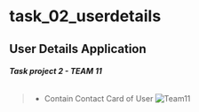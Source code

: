 # task_02_userdetails


## User Details Application
###### __Task project 2 - TEAM 11__

> -  Contain Contact Card of User
> ![Team11](https://user-images.githubusercontent.com/61213263/140817189-11bd7cf3-48f3-48f9-be13-d8a8fc1103f3.jpg)
